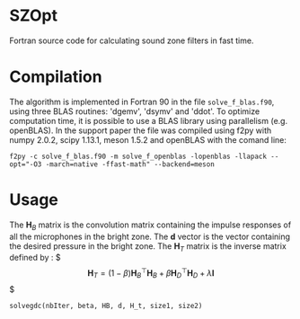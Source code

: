 # SZOpt
Fortran source code for calculating sound zone filters in fast time.

# Compilation

The algorithm is implemented in Fortran 90 in the file `solve_f_blas.f90`, using three BLAS routines: 'dgemv', 'dsymv' and 'ddot'. To optimize computation time, it is possible to use a BLAS library using parallelism (e.g. openBLAS). In the support paper the file was compiled using f2py with numpy 2.0.2, scipy 1.13.1, meson 1.5.2 and openBLAS with the comand line:

```
f2py -c solve_f_blas.f90 -m solve_f_openblas -lopenblas -llapack --opt="-O3 -march=native -ffast-math" --backend=meson
```

# Usage

The $\textbf{H}_B$ matrix is the convolution matrix containing the impulse responses of all the microphones in the bright zone. The $\bm{d}$ vector is the vector containing the desired pressure in the bright zone. The $\bm{H}_T$ matrix is the inverse matrix defined by :
$$$
\bm{H}_T = (1-\beta)\bm{H}_B^\top\bm{H}_B+\beta\bm{H}_D^\top\bm{H}_D+\lambda\bm{I}
$$$

```
solvegdc(nbIter, beta, HB, d, H_t, size1, size2)
```
